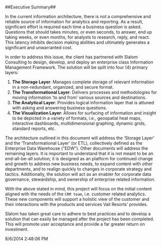 ##Executive Summary##

In the current information architecture, there is not a comprehensive and reliable source of information for analytics and reporting.  As a result, significant effort is required each time a business question is asked.  Questions that should takes minutes, or even seconds, to answer, end up taking weeks, or even months, for analysts to research, reply, and react.  This latency inhibits decision making abilities and ultimately generates a significant and unwarranted cost.

In order to address this issue, the client has partnered with Slalom Consulting to design, develop, and deploy an enterprise class Information Management Framework.  The solution will be spilt into four (4) primary layers:

1. **The Storage Layer**: Manages complete storage of relevant information in a non-redundant, organized, and secure format.
2. **The Transformational Layer**:  Delivers processes and methodologies for moving information ‘to and from’ various sources and destinations.
3. **The Analytical Layer**:  Provides logical information layer that is attuned with asking and answering business questions. 
4. **The Visualization Layer**:  Allows for surfacing of information and insight to be depicted in a variety of formats, i.e., geospatial heat maps, interactive dashboards, multidimensional graphing, dynamic grids, standard reports, etc.

The architecture outlined in this document will address the ‘Storage Layer’ and the ‘Transformational Layer’ (or ETL), collectively defined as the Enterprise Data Warehouse (“EDW”).  Other documents will address the remaining layers.
It is important to understand that it is not meant to be an end-all-be-all solution; it is designed as an platform for continued change and growth to address new business needs, to expand content with other departments, and to realign quickly to changes in corporate strategy and tactics.  Additionally, the solution will act as an enabler for corporate data governance, stewardship, and ownership of enterprise related information.

With the above stated in mind, this project will focus on the initial content aligned with the needs of the `CRM team`, i.e. customer related analytics.  These new components will support a holistic view of the customer and their interactions with the products and services Vail Resorts’ provides.

Slalom has taken great care to adhere to best practices and to develop a solution that can easily be managed after the project has been completed.  This will promote user acceptance and provide a far greater return on investment.

8/6/2014 2:48:06 PM 
